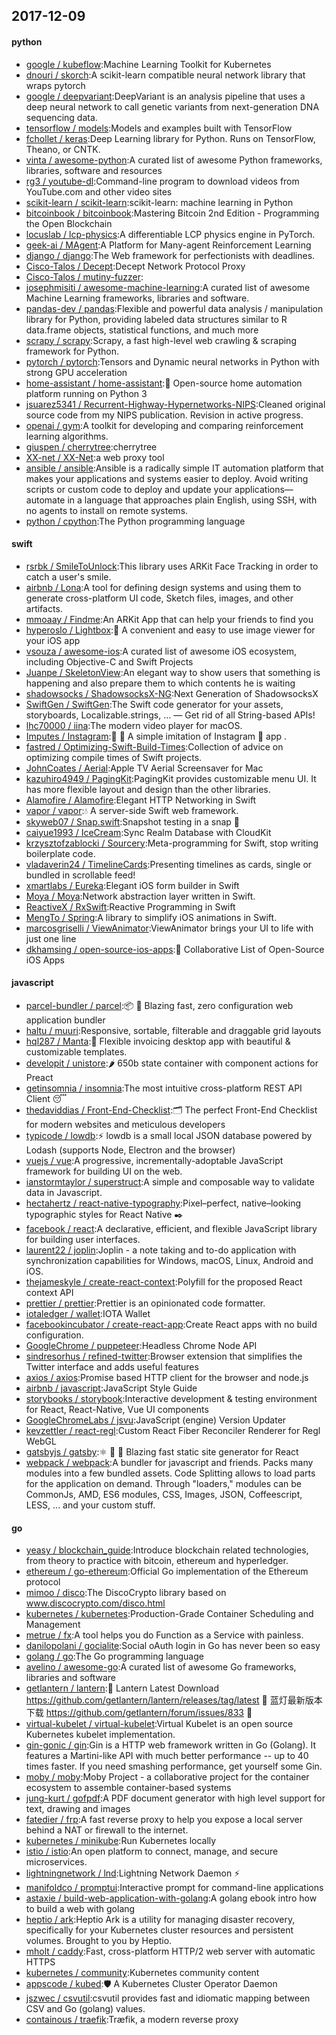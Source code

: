## 2017-12-09

#### python
* [google / kubeflow](https://github.com/google/kubeflow):Machine Learning Toolkit for Kubernetes
* [dnouri / skorch](https://github.com/dnouri/skorch):A scikit-learn compatible neural network library that wraps pytorch
* [google / deepvariant](https://github.com/google/deepvariant):DeepVariant is an analysis pipeline that uses a deep neural network to call genetic variants from next-generation DNA sequencing data.
* [tensorflow / models](https://github.com/tensorflow/models):Models and examples built with TensorFlow
* [fchollet / keras](https://github.com/fchollet/keras):Deep Learning library for Python. Runs on TensorFlow, Theano, or CNTK.
* [vinta / awesome-python](https://github.com/vinta/awesome-python):A curated list of awesome Python frameworks, libraries, software and resources
* [rg3 / youtube-dl](https://github.com/rg3/youtube-dl):Command-line program to download videos from YouTube.com and other video sites
* [scikit-learn / scikit-learn](https://github.com/scikit-learn/scikit-learn):scikit-learn: machine learning in Python
* [bitcoinbook / bitcoinbook](https://github.com/bitcoinbook/bitcoinbook):Mastering Bitcoin 2nd Edition - Programming the Open Blockchain
* [locuslab / lcp-physics](https://github.com/locuslab/lcp-physics):A differentiable LCP physics engine in PyTorch.
* [geek-ai / MAgent](https://github.com/geek-ai/MAgent):A Platform for Many-agent Reinforcement Learning
* [django / django](https://github.com/django/django):The Web framework for perfectionists with deadlines.
* [Cisco-Talos / Decept](https://github.com/Cisco-Talos/Decept):Decept Network Protocol Proxy
* [Cisco-Talos / mutiny-fuzzer](https://github.com/Cisco-Talos/mutiny-fuzzer):
* [josephmisiti / awesome-machine-learning](https://github.com/josephmisiti/awesome-machine-learning):A curated list of awesome Machine Learning frameworks, libraries and software.
* [pandas-dev / pandas](https://github.com/pandas-dev/pandas):Flexible and powerful data analysis / manipulation library for Python, providing labeled data structures similar to R data.frame objects, statistical functions, and much more
* [scrapy / scrapy](https://github.com/scrapy/scrapy):Scrapy, a fast high-level web crawling & scraping framework for Python.
* [pytorch / pytorch](https://github.com/pytorch/pytorch):Tensors and Dynamic neural networks in Python with strong GPU acceleration
* [home-assistant / home-assistant](https://github.com/home-assistant/home-assistant):🏡 Open-source home automation platform running on Python 3
* [jsuarez5341 / Recurrent-Highway-Hypernetworks-NIPS](https://github.com/jsuarez5341/Recurrent-Highway-Hypernetworks-NIPS):Cleaned original source code from my NIPS publication. Revision in active progress.
* [openai / gym](https://github.com/openai/gym):A toolkit for developing and comparing reinforcement learning algorithms.
* [giuspen / cherrytree](https://github.com/giuspen/cherrytree):cherrytree
* [XX-net / XX-Net](https://github.com/XX-net/XX-Net):a web proxy tool
* [ansible / ansible](https://github.com/ansible/ansible):Ansible is a radically simple IT automation platform that makes your applications and systems easier to deploy. Avoid writing scripts or custom code to deploy and update your applications— automate in a language that approaches plain English, using SSH, with no agents to install on remote systems.
* [python / cpython](https://github.com/python/cpython):The Python programming language

#### swift
* [rsrbk / SmileToUnlock](https://github.com/rsrbk/SmileToUnlock):This library uses ARKit Face Tracking in order to catch a user's smile.
* [airbnb / Lona](https://github.com/airbnb/Lona):A tool for defining design systems and using them to generate cross-platform UI code, Sketch files, images, and other artifacts.
* [mmoaay / Findme](https://github.com/mmoaay/Findme):An ARKit App that can help your friends to find you
* [hyperoslo / Lightbox](https://github.com/hyperoslo/Lightbox):🌌 A convenient and easy to use image viewer for your iOS app
* [vsouza / awesome-ios](https://github.com/vsouza/awesome-ios):A curated list of awesome iOS ecosystem, including Objective-C and Swift Projects
* [Juanpe / SkeletonView](https://github.com/Juanpe/SkeletonView):An elegant way to show users that something is happening and also prepare them to which contents he is waiting
* [shadowsocks / ShadowsocksX-NG](https://github.com/shadowsocks/ShadowsocksX-NG):Next Generation of ShadowsocksX
* [SwiftGen / SwiftGen](https://github.com/SwiftGen/SwiftGen):The Swift code generator for your assets, storyboards, Localizable.strings, … — Get rid of all String-based APIs!
* [lhc70000 / iina](https://github.com/lhc70000/iina):The modern video player for macOS.
* [Imputes / Instagram](https://github.com/Imputes/Instagram):📱 💯 A simple imitation of Instagram  app .
* [fastred / Optimizing-Swift-Build-Times](https://github.com/fastred/Optimizing-Swift-Build-Times):Collection of advice on optimizing compile times of Swift projects.
* [JohnCoates / Aerial](https://github.com/JohnCoates/Aerial):Apple TV Aerial Screensaver for Mac
* [kazuhiro4949 / PagingKit](https://github.com/kazuhiro4949/PagingKit):PagingKit provides customizable menu UI. It has more flexible layout and design than the other libraries.
* [Alamofire / Alamofire](https://github.com/Alamofire/Alamofire):Elegant HTTP Networking in Swift
* [vapor / vapor](https://github.com/vapor/vapor):💧 A server-side Swift web framework.
* [skyweb07 / Snap.swift](https://github.com/skyweb07/Snap.swift):Snapshot testing in a snap 🎨
* [caiyue1993 / IceCream](https://github.com/caiyue1993/IceCream):Sync Realm Database with CloudKit
* [krzysztofzablocki / Sourcery](https://github.com/krzysztofzablocki/Sourcery):Meta-programming for Swift, stop writing boilerplate code.
* [vladaverin24 / TimelineCards](https://github.com/vladaverin24/TimelineCards):Presenting timelines as cards, single or bundled in scrollable feed!
* [xmartlabs / Eureka](https://github.com/xmartlabs/Eureka):Elegant iOS form builder in Swift
* [Moya / Moya](https://github.com/Moya/Moya):Network abstraction layer written in Swift.
* [ReactiveX / RxSwift](https://github.com/ReactiveX/RxSwift):Reactive Programming in Swift
* [MengTo / Spring](https://github.com/MengTo/Spring):A library to simplify iOS animations in Swift.
* [marcosgriselli / ViewAnimator](https://github.com/marcosgriselli/ViewAnimator):ViewAnimator brings your UI to life with just one line
* [dkhamsing / open-source-ios-apps](https://github.com/dkhamsing/open-source-ios-apps):📱 Collaborative List of Open-Source iOS Apps

#### javascript
* [parcel-bundler / parcel](https://github.com/parcel-bundler/parcel):📦 🚀 Blazing fast, zero configuration web application bundler
* [haltu / muuri](https://github.com/haltu/muuri):Responsive, sortable, filterable and draggable grid layouts
* [hql287 / Manta](https://github.com/hql287/Manta):🎉 Flexible invoicing desktop app with beautiful & customizable templates.
* [developit / unistore](https://github.com/developit/unistore):🌶 650b state container with component actions for Preact
* [getinsomnia / insomnia](https://github.com/getinsomnia/insomnia):The most intuitive cross-platform REST API Client 😴
* [thedaviddias / Front-End-Checklist](https://github.com/thedaviddias/Front-End-Checklist):🗂 The perfect Front-End Checklist for modern websites and meticulous developers
* [typicode / lowdb](https://github.com/typicode/lowdb):⚡️ lowdb is a small local JSON database powered by Lodash (supports Node, Electron and the browser)
* [vuejs / vue](https://github.com/vuejs/vue):A progressive, incrementally-adoptable JavaScript framework for building UI on the web.
* [ianstormtaylor / superstruct](https://github.com/ianstormtaylor/superstruct):A simple and composable way to validate data in Javascript.
* [hectahertz / react-native-typography](https://github.com/hectahertz/react-native-typography):Pixel–perfect, native–looking typographic styles for React Native ✒️
* [facebook / react](https://github.com/facebook/react):A declarative, efficient, and flexible JavaScript library for building user interfaces.
* [laurent22 / joplin](https://github.com/laurent22/joplin):Joplin - a note taking and to-do application with synchronization capabilities for Windows, macOS, Linux, Android and iOS.
* [thejameskyle / create-react-context](https://github.com/thejameskyle/create-react-context):Polyfill for the proposed React context API
* [prettier / prettier](https://github.com/prettier/prettier):Prettier is an opinionated code formatter.
* [iotaledger / wallet](https://github.com/iotaledger/wallet):IOTA Wallet
* [facebookincubator / create-react-app](https://github.com/facebookincubator/create-react-app):Create React apps with no build configuration.
* [GoogleChrome / puppeteer](https://github.com/GoogleChrome/puppeteer):Headless Chrome Node API
* [sindresorhus / refined-twitter](https://github.com/sindresorhus/refined-twitter):Browser extension that simplifies the Twitter interface and adds useful features
* [axios / axios](https://github.com/axios/axios):Promise based HTTP client for the browser and node.js
* [airbnb / javascript](https://github.com/airbnb/javascript):JavaScript Style Guide
* [storybooks / storybook](https://github.com/storybooks/storybook):Interactive development & testing environment for React, React-Native, Vue UI components
* [GoogleChromeLabs / jsvu](https://github.com/GoogleChromeLabs/jsvu):JavaScript (engine) Version Updater
* [kevzettler / react-regl](https://github.com/kevzettler/react-regl):Custom React Fiber Reconciler Renderer for Regl WebGL
* [gatsbyjs / gatsby](https://github.com/gatsbyjs/gatsby):⚛️ 📄 🚀 Blazing fast static site generator for React
* [webpack / webpack](https://github.com/webpack/webpack):A bundler for javascript and friends. Packs many modules into a few bundled assets. Code Splitting allows to load parts for the application on demand. Through "loaders," modules can be CommonJs, AMD, ES6 modules, CSS, Images, JSON, Coffeescript, LESS, ... and your custom stuff.

#### go
* [yeasy / blockchain_guide](https://github.com/yeasy/blockchain_guide):Introduce blockchain related technologies, from theory to practice with bitcoin, ethereum and hyperledger.
* [ethereum / go-ethereum](https://github.com/ethereum/go-ethereum):Official Go implementation of the Ethereum protocol
* [mimoo / disco](https://github.com/mimoo/disco):The DiscoCrypto library based on www.discocrypto.com/disco.html
* [kubernetes / kubernetes](https://github.com/kubernetes/kubernetes):Production-Grade Container Scheduling and Management
* [metrue / fx](https://github.com/metrue/fx):A tool helps you do Function as a Service with painless.
* [danilopolani / gocialite](https://github.com/danilopolani/gocialite):Social oAuth login in Go has never been so easy
* [golang / go](https://github.com/golang/go):The Go programming language
* [avelino / awesome-go](https://github.com/avelino/awesome-go):A curated list of awesome Go frameworks, libraries and software
* [getlantern / lantern](https://github.com/getlantern/lantern):🔴 Lantern Latest Download https://github.com/getlantern/lantern/releases/tag/latest 🔴 蓝灯最新版本下载 https://github.com/getlantern/forum/issues/833 🔴
* [virtual-kubelet / virtual-kubelet](https://github.com/virtual-kubelet/virtual-kubelet):Virtual Kubelet is an open source Kubernetes kubelet implementation.
* [gin-gonic / gin](https://github.com/gin-gonic/gin):Gin is a HTTP web framework written in Go (Golang). It features a Martini-like API with much better performance -- up to 40 times faster. If you need smashing performance, get yourself some Gin.
* [moby / moby](https://github.com/moby/moby):Moby Project - a collaborative project for the container ecosystem to assemble container-based systems
* [jung-kurt / gofpdf](https://github.com/jung-kurt/gofpdf):A PDF document generator with high level support for text, drawing and images
* [fatedier / frp](https://github.com/fatedier/frp):A fast reverse proxy to help you expose a local server behind a NAT or firewall to the internet.
* [kubernetes / minikube](https://github.com/kubernetes/minikube):Run Kubernetes locally
* [istio / istio](https://github.com/istio/istio):An open platform to connect, manage, and secure microservices.
* [lightningnetwork / lnd](https://github.com/lightningnetwork/lnd):Lightning Network Daemon ⚡️
* [manifoldco / promptui](https://github.com/manifoldco/promptui):Interactive prompt for command-line applications
* [astaxie / build-web-application-with-golang](https://github.com/astaxie/build-web-application-with-golang):A golang ebook intro how to build a web with golang
* [heptio / ark](https://github.com/heptio/ark):Heptio Ark is a utility for managing disaster recovery, specifically for your Kubernetes cluster resources and persistent volumes. Brought to you by Heptio.
* [mholt / caddy](https://github.com/mholt/caddy):Fast, cross-platform HTTP/2 web server with automatic HTTPS
* [kubernetes / community](https://github.com/kubernetes/community):Kubernetes community content
* [appscode / kubed](https://github.com/appscode/kubed):🛡️ A Kubernetes Cluster Operator Daemon
* [jszwec / csvutil](https://github.com/jszwec/csvutil):csvutil provides fast and idiomatic mapping between CSV and Go (golang) values.
* [containous / traefik](https://github.com/containous/traefik):Træfik, a modern reverse proxy

